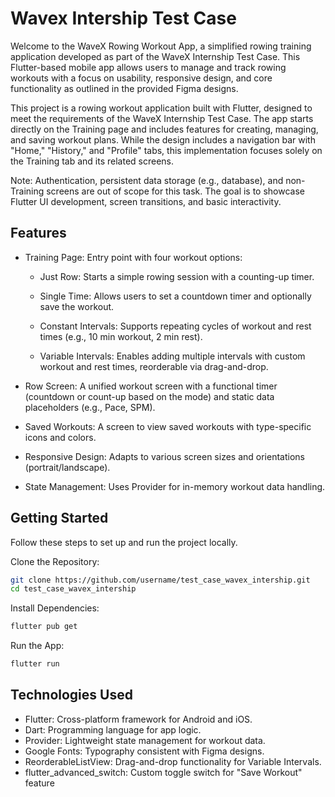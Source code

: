
# Wavex Intership Test Case

Welcome to the WaveX Rowing Workout App, a simplified rowing training application developed as part of the WaveX Internship Test Case. This Flutter-based mobile app allows users to manage and track rowing workouts with a focus on usability, responsive design, and core functionality as outlined in the provided Figma designs.

This project is a rowing workout application built with Flutter, designed to meet the requirements of the WaveX Internship Test Case. The app starts directly on the Training page and includes features for creating, managing, and saving workout plans. While the design includes a navigation bar with "Home," "History," and "Profile" tabs, this implementation focuses solely on the Training tab and its related screens.

Note: Authentication, persistent data storage (e.g., database), and non-Training screens are out of scope for this task. The goal is to showcase Flutter UI development, screen transitions, and basic interactivity.


## Features

- Training Page: Entry point with four workout options:
  - Just Row: Starts a simple rowing session with a counting-up timer.

  - Single Time: Allows users to set a countdown timer and optionally save the workout.

  - Constant Intervals: Supports repeating cycles of workout and rest times (e.g., 10 min workout, 2 min rest).

  - Variable Intervals: Enables adding multiple intervals with custom workout and rest times, reorderable via drag-and-drop.

- Row Screen: A unified workout screen with a functional timer (countdown or count-up based on the mode) and static data placeholders (e.g., Pace, SPM).

- Saved Workouts: A screen to view saved workouts with type-specific icons and colors.

- Responsive Design: Adapts to various screen sizes and orientations (portrait/landscape).

- State Management: Uses Provider for in-memory workout data handling.
## Getting Started

Follow these steps to set up and run the project locally.

Clone the Repository:
```bash
git clone https://github.com/username/test_case_wavex_intership.git
cd test_case_wavex_intership
```

Install Dependencies:

```bash
flutter pub get
```

Run the App:

```bash
flutter run
```



  
## Technologies Used

- Flutter: Cross-platform framework for Android and iOS.
- Dart: Programming language for app logic.
- Provider: Lightweight state management for workout data.
- Google Fonts: Typography consistent with Figma designs.
- ReorderableListView: Drag-and-drop functionality for Variable Intervals.
- flutter_advanced_switch: Custom toggle switch for "Save Workout" feature
  


  
